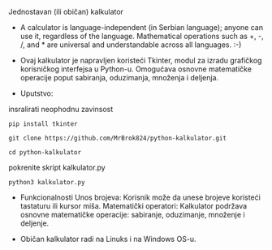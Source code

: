 Jednostavan (ili običan) kalkulator

- A calculator is language-independent (in Serbian language); anyone can use it, regardless of the language. Mathematical operations such as +, -, /, and * are universal and understandable across all languages. :-)
  
- Ovaj kalkulator je napravljen koristeći Tkinter, modul za izradu grafičkog korisničkog interfejsa u Python-u. Omogućava osnovne matematičke operacije poput sabiranja, oduzimanja, množenja i deljenja.


- Uputstvo:
  
insralirati neophodnu zavinsost 

```
pip install tkinter
```
```
git clone https://github.com/MrBrok824/python-kalkulator.git
```
```
cd python-kalkulator
```
pokrenite skript kalkulator.py

```
python3 kalkulator.py
```

- Funkcionalnosti
Unos brojeva: Korisnik može da unese brojeve koristeći tastaturu ili kursor miša.
Matematički operatori: Kalkulator podržava osnovne matematičke operacije: sabiranje, oduzimanje, množenje i deljenje.

- Običan kalkulator radi na Linuks i na Windows OS-u.
